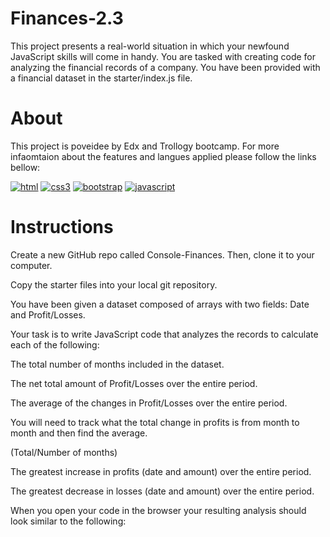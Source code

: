 # Finances-2.3

This project presents a real-world situation in which your newfound JavaScript skills will come in handy. You are tasked with creating code for analyzing the financial records of a company. You have been provided with a financial dataset in the starter/index.js file.

# About

This project is poveidee by Edx and Trollogy bootcamp. For more infaomtaion about the features and langues applied please follow the links bellow:

[![html](https://user-images.githubusercontent.com/117309987/210461081-1b1a990a-88d7-4db0-ba9c-56bc99303743.png)][1]
[![css3](https://user-images.githubusercontent.com/117309987/210461080-4aa0b445-55b6-410e-a744-6ebd4bbf07f3.png)][2]
[![bootstrap](https://user-images.githubusercontent.com/117309987/210461079-a6bedab4-4b47-4aee-94e1-478d506d0ceb.png)][3]
[![javascript](https://user-images.githubusercontent.com/117309987/210461078-d8d75dec-0181-4416-aa75-0b9a48a35fde.png)][4]

[1]: https://www.w3schools.com/html/
[2]: https://www.w3schools.com/css/
[3]: https://getbootstrap.com/
[4]: https://www.w3schools.com/js/

# Instructions
Create a new GitHub repo called Console-Finances. Then, clone it to your computer.

Copy the starter files into your local git repository.

You have been given a dataset composed of arrays with two fields: Date and Profit/Losses.

Your task is to write JavaScript code that analyzes the records to calculate each of the following:

The total number of months included in the dataset.

The net total amount of Profit/Losses over the entire period.

The average of the changes in Profit/Losses over the entire period.

You will need to track what the total change in profits is from month to month and then find the average.

(Total/Number of months)

The greatest increase in profits (date and amount) over the entire period.

The greatest decrease in losses (date and amount) over the entire period.

When you open your code in the browser your resulting analysis should look similar to the following:



